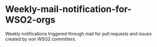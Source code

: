 # Weekly-mail-notification-for-WSO2-orgs
 Weekly notifications triggered through mail for pull requests and issues created by non WSO2 committers.
